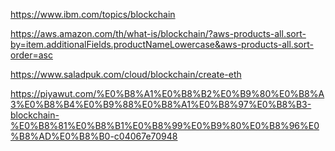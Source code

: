 https://www.ibm.com/topics/blockchain

https://aws.amazon.com/th/what-is/blockchain/?aws-products-all.sort-by=item.additionalFields.productNameLowercase&aws-products-all.sort-order=asc

https://www.saladpuk.com/cloud/blockchain/create-eth

https://piyawut.com/%E0%B8%A1%E0%B8%B2%E0%B9%80%E0%B8%A3%E0%B8%B4%E0%B9%88%E0%B8%A1%E0%B8%97%E0%B8%B3-blockchain-%E0%B8%81%E0%B8%B1%E0%B8%99%E0%B9%80%E0%B8%96%E0%B8%AD%E0%B8%B0-c04067e70948

